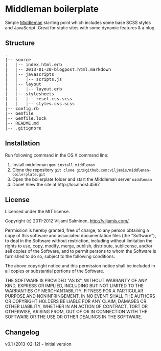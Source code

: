 # Middleman boilerplate #

Simple [Middleman](http://middlemanapp.com) starting point which includes some base SCSS styles and JavaScript. Great for static sites with some dynamic features & a blog.



## Structure ##
<pre>
.
|-- source
|   |-- index.html.erb
|   |-- 2013-01-20-blogpost.html.markdown
|   |-- javascripts
|   |   |-- scripts.js
|   |-- layout
|   |   |-- layout.erb
|   |-- stylesheets
|   |   |-- reset.css.scss
|   |   |-- styles.css.scss
|-- config.rb
|-- Gemfile
|-- Gemfile.lock
|-- README.md
|-- .gitignore
</pre>



## Installation ##
Run following command in the OS X command line:

1. Install middleman `gem install middleman`
2. Clone the repository `git clone git@github.com:viljamis/middleman-boilerplate.git`
3. Open the boilerplate folder and start the Middleman server `middleman`
4. Done! View the site at http://localhost:4567



## License ##

Licensed under the MIT license.

Copyright (c) 2011-2012 Viljami Salminen, http://viljamis.com/

Permission is hereby granted, free of charge, to any person obtaining a copy of this software and associated documentation files (the "Software"), to deal in the Software without restriction, including without limitation the rights to use, copy, modify, merge, publish, distribute, sublicense, and/or sell copies of the Software, and to permit persons to whom the Software is furnished to do so, subject to the following conditions:

The above copyright notice and this permission notice shall be included in all copies or substantial portions of the Software.

THE SOFTWARE IS PROVIDED "AS IS", WITHOUT WARRANTY OF ANY KIND, EXPRESS OR IMPLIED, INCLUDING BUT NOT LIMITED TO THE WARRANTIES OF MERCHANTABILITY, FITNESS FOR A PARTICULAR PURPOSE AND NONINFRINGEMENT. IN NO EVENT SHALL THE AUTHORS OR COPYRIGHT HOLDERS BE LIABLE FOR ANY CLAIM, DAMAGES OR OTHER LIABILITY, WHETHER IN AN ACTION OF CONTRACT, TORT OR OTHERWISE, ARISING FROM, OUT OF OR IN CONNECTION WITH THE SOFTWARE OR THE USE OR OTHER DEALINGS IN THE SOFTWARE.



## Changelog ##

v0.1 (2013-02-12) - Initial version
